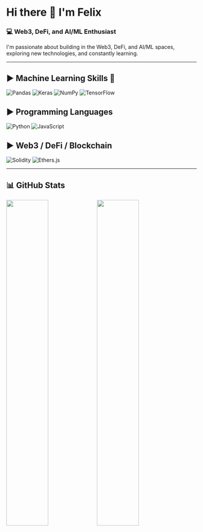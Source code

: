 # Hi there 👋 I'm Felix

### 💻 Web3, DeFi, and AI/ML Enthusiast
I'm passionate about building in the Web3, DeFi, and AI/ML spaces, exploring new technologies, and constantly learning.

---

## ▶️ Machine Learning Skills 🤖
![Pandas](https://img.shields.io/badge/pandas-%23150458.svg?style=for-the-badge&logo=pandas&logoColor=white)
![Keras](https://img.shields.io/badge/Keras-%23D00000.svg?style=for-the-badge&logo=Keras&logoColor=white)
![NumPy](https://img.shields.io/badge/numpy-%23013243.svg?style=for-the-badge&logo=numpy&logoColor=white)
![TensorFlow](https://img.shields.io/badge/TensorFlow-%23FF6F00.svg?style=for-the-badge&logo=TensorFlow&logoColor=white)

## ▶️ Programming Languages
![Python](https://img.shields.io/badge/python-3670A0?style=for-the-badge&logo=python&logoColor=ffdd54)
![JavaScript](https://img.shields.io/badge/javascript-%23F7DF1E.svg?style=for-the-badge&logo=javascript&logoColor=black)

## ▶️ Web3 / DeFi / Blockchain
![Solidity](https://img.shields.io/badge/Solidity-%23363636.svg?style=for-the-badge&logo=solidity&logoColor=white)
![Ethers.js](https://img.shields.io/badge/Ethers.js-%23232F3E.svg?style=for-the-badge&logo=ethereum&logoColor=white)

---

## 📊 GitHub Stats
<img align="left" width="47%" src="https://github-readme-stats.vercel.app/api?username=felixkamau&show_icons=true&theme=dark"/>
<img align="left" width="47%" src="https://github-readme-stats.vercel.app/api/top-langs/?username=felixkamau&layout=compact"/>

